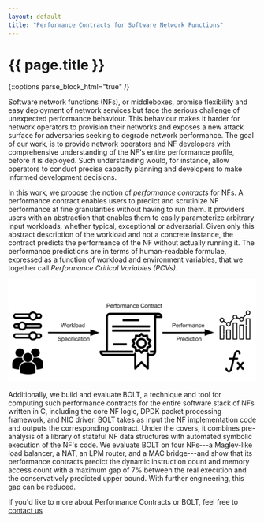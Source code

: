 ```yaml
---
layout: default
title: "Performance Contracts for Software Network Functions"
---
```


# {{ page.title }}

{::options parse_block_html="true" /}

Software network functions (NFs), or middleboxes, promise flexibility and easy deployment of network services but face the serious challenge of unexpected performance behaviour. 
This behaviour makes it harder for network operators to provision their networks and exposes a new attack surface for adversaries seeking to degrade network performance.
The goal of our work, is to provide network operators and NF developers with comprehensive understanding of the NF's entire performance profile, before it is deployed. 
Such understanding would, for instance, allow operators to conduct precise capacity planning and developers to make informed development decisions. 

In this work, we propose the notion of _performance contracts_ for NFs. A performance contract enables users to predict and scrutinize NF performance at fine granularities without having to run them. It providers users with an abstraction that enables them to easily parameterize arbitrary input workloads, whether typical, exceptional or adversarial. Given only this abstract description of the workload and not a concrete instance, the contract predicts the performance of the NF without actually running it. The performance predictions are in terms of human-readable formulae, expressed as a function of workload and environment variables, that we together call _Performance Critical Variables (PCVs)_. 

![Contracts](./images/Contracts.svg)

Additionally, we build and evaluate BOLT, a technique and tool for computing such performance contracts for the entire software stack of NFs written in C, including the core NF logic, DPDK packet processing framework, and NIC driver. 
BOLT takes as input the NF implementation code and outputs the corresponding contract.
Under the covers, it combines pre-analysis of a library of stateful NF data structures with automated symbolic execution of the NF's code.
We evaluate BOLT on four NFs---a Maglev-like load balancer, a NAT, an LPM router, and a MAC bridge---and show that its performance contracts predict the dynamic instruction count and memory access count with a maximum gap of 7% between the real execution and the conservatively predicted upper bound. With further engineering, this gap can be reduced.

If you'd like to more about Performance Contracts or BOLT, feel free to [contact us](mailto:rishabh.iyer@epfl.ch) 

<!-- ### What are PCVs? Why are contracts expressed using PCVs? 

The performance of the NF is a function of the incoming packet, the NF state left behind by packets that came before and configuration and environment variables. 
While it is infeasible to explicitly list every possible sequence of packets that came before, the PCVs allow us to succintly capture their impact on performance. 
Consequently, PCVs abstract away specificities in the NF state, distilling the key parameters that performance depends on. 

Predicting performance in terms of PCVS provides users with insight into what factors performance primarily depends on and how it varies. The PCVs also enable fluid navigation of the tradeoff between the level of detail that the contract exposes about the code and the contract’s legibility (i.e., how easy it is for a human to parse and draw useful conclusions from).
Different users may need different balances between detail and legibility. For instance, an NF developer who uses performance contracts to debug and optimise the performance of their own code will likely want more detail than a network operator who has no access to NF implementations and uses
performance contracts solely to provision their network. By using PCVs to abstract away details in a user-specific form, we can generate contracts that with different detail/legibility balance. -->

<!-- #### How does Bolt generate contracts?

Prior work proposed the [Vigor framework](vignat.github.io) for efficient analysis of NF code. This framework proposes a state-based demarcation, separating the hard-to-analyze stateful NF data structures from the stateless primitives that operate upon them. This separation allows the hard-to-analyze parts of the NF code to be encapsulated into a library, which if analyzed once (using human-aided techniques) can then be reused across NFs. 

Bolt relies on the Vigor analysis framework to efficiently analyze NF code. The process of generating performance contracts is a recursive one with 3 steps. 

1) The base case of our recursion are stateful data structures. Here BOLT uses the PCV abstraction to succintly summarise performance of the hard-to-analyze data structures. 

2) Next, to generate performance contracts for entire NFs, we use a technique called [Exhaustive Symbolic Execution](https://klee.github.io/) that allows us to list all the execution paths through the stateless code of the NF. While traversing each path, we tally the performance cost of the stateless code and simply plug-in the contracts for calls to stateful functions. 

3) Finally, to generate contracts for NF chains, we pair together packet classes from the contracts of communicating NFs and equate the packet sent by the first NF to the packet received by the second. This allows us to capture the inter-NF dependencies. 

![Vigor Method](images/temp.png)


### Results
We evaluate Bolt on 4 NFs - a Maglev-like load balancer, a NAT, an LPM router, and a MAC bridge.
For each NF, we generate traffic from several packet classes, measure the actual performance, and compare it against the values predicted in the contract. 
Irrespective of the NF and traffic classes, Bolt predicts the Instruction Count and Memory Accesses accurately, to within 7% of the measured values. 
For latency, BOLT is within 3x for typical workloads.  -->

<!-- ### Contact
{::options parse_block_html="true" /}

<div class="row">
<div class="col-md-3 text-center">
<img class="bumshot" src="images/headshots/arseniy_small.jpg" alt="Arseniy Zaostrovnykh"/>
<h5 class="card-title">Arseniy Zaostrovnykh</h5>
<p class="card-email"><a href="mailto:arseniy.zaostrovnykh@epfl.ch">
arseniy.zaostrovnykh@epfl.ch
</a></p>
</div>

<div class="row">
<div class="col-md-3 text-center">
<img class="bumshot" src="images/headshots/arseniy_small.jpg" alt="Arseniy Zaostrovnykh"/>
<h5 class="card-title">Arseniy Zaostrovnykh</h5>
<p class="card-email"><a href="mailto:arseniy.zaostrovnykh@epfl.ch">
arseniy.zaostrovnykh@epfl.ch
</a></p>
</div>

<div class="col-md-2 text-center">
<img class="card-img-top bumshot" src="images/headshots/solal_small.png" alt="Solal Pirelli"/>
<h5 class="card-title">Solal Pirelli</h5>
<p class="card-email"><a href="mailto:solal.pirelli@epfl.ch">solal.pirelli@epfl.ch
</a> </p>
</div>

<div class="col-md-2 text-center">
<img class="card-img-top bumshot" src="images/headshots/luis_small.jpg" alt="Luis Pedrosa"/>
<h5 class="card-title">Luis Pedrosa</h5>
<p class="card-email"><a href="mailto:luis.pedrosa@epfl.ch">luis.pedrosa@epfl.ch
</a> </p>
</div>

<div class="col-md-3 text-center">
<img class="card-img-top bumshot" src="images/headshots/katerina_small.jpg" alt="Katerina Argyraki"/>
<h5 class="card-title">Katerina Argyraki</h5>
<p class="card-email"><a href="mailto:katerina.argyraki@epfl.ch">
katerina.argyraki@epfl.ch
</a> </p>
</div>

<div class="col-md-2 text-center">
<img class="card-img-top bumshot" src="images/headshots/george_small.png" alt="George Candea"/>
<h5 class="card-title">George Candea</h5>
<p class="card-email"><a href="mailto:george.candea@epfl.ch">george.candea@epfl.ch
</a> </p>
</div>
</div> -->

